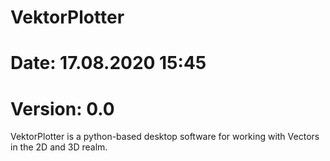 # VektorPlotter
# Date: 17.08.2020 15:45
# Version: 0.0

VektorPlotter is a python-based desktop software for working with Vectors in the 2D and 3D realm.
